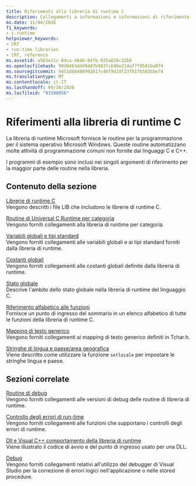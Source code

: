 ```yaml
---
title: Riferimenti alla libreria di runtime C
description: Collegamenti a informazioni e informazioni di riferimento per le funzioni della libreria di runtime Microsoft C.
ms.date: 11/04/2016
f1_keywords:
- c.runtime
helpviewer_keywords:
- CRT
- run-time libraries
- CRT, reference
ms.assetid: a503e11c-8dca-4846-84fb-025a826c32b8
ms.openlocfilehash: 99d8463ddd9dd7b9037cb96e214af7f9581ba074
ms.sourcegitcommit: 9451db8480992017c46f9d2df23fb17b503bbe74
ms.translationtype: MT
ms.contentlocale: it-IT
ms.lasthandoff: 09/30/2020
ms.locfileid: "91590056"
---
```

# <a name="c-run-time-library-reference"></a>Riferimenti alla libreria di runtime C

La libreria di runtime Microsoft fornisce le routine per la programmazione per il sistema operativo Microsoft Windows. Queste routine automatizzano molte attività di programmazione comuni non fornite dai linguaggi C e C++.

I programmi di esempio sono inclusi nei singoli argomenti di riferimento per la maggior parte delle routine nella libreria.

## <a name="in-this-section"></a>Contenuto della sezione

[Librerie di runtime C](crt-library-features.md)\
Vengono descritti i file LIB che includono le librerie di runtime C.

[Routine di Universal C Runtime per categoria](run-time-routines-by-category.md)\
Vengono forniti collegamenti alla libreria di runtime per categoria.

[Variabili globali e tipi standard](global-variables-and-standard-types.md)\
Vengono forniti collegamenti alle variabili globali e ai tipi standard forniti dalla libreria di runtime.

[Costanti globali](global-constants.md)\
Vengono forniti collegamenti alle costanti globali definite dalla libreria di runtime.

[Stato globale](global-state.md)\
Descrive l'ambito dello stato globale nella libreria di runtime del linguaggio C.

[Riferimento alfabetico alle funzioni](reference/crt-alphabetical-function-reference.md)\
Fornisce un punto di ingresso del sommario in un elenco alfabetico di tutte le funzioni della libreria di runtime C.

[Mapping di testo generico](generic-text-mappings.md)\
Vengono forniti collegamenti ai mapping di testo generico definiti in Tchar.h.

[Stringhe di lingua e paese/area geografica](locale-names-languages-and-country-region-strings.md)\
Viene descritto come utilizzare la funzione `setlocale` per impostare le stringhe lingua e paese.

## <a name="related-sections"></a>Sezioni correlate

[Routine di debug](debug-routines.md)\
Vengono forniti collegamenti alle versioni di debug delle routine di libreria di runtime.

[Controllo degli errori di run-time](run-time-error-checking.md)\
Vengono forniti collegamenti alle funzioni che supportano i controlli degli errori di runtime.

[Dll e Visual C++ comportamento della libreria di runtime](../build/run-time-library-behavior.md)\
Viene illustrato il codice di avvio e del punto di ingresso usato per una DLL.

[Debug](/visualstudio/debugger/debugging-in-visual-studio)\
Vengono forniti collegamenti relativi all'utilizzo del debugger di Visual Studio per la correzione di errori logici nell'applicazione o nelle stored procedure.
